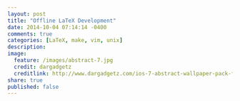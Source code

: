 ```yaml
---
layout: post
title: "Offline LaTeX Development"
date: 2014-10-04 07:14:14 -0400
comments: true
categories: [LaTeX, make, vim, unix]
description: 
image:
  feature: /images/abstract-7.jpg
  credit: dargadgetz
  creditlink: http://www.dargadgetz.com/ios-7-abstract-wallpaper-pack-for-iphone-5-and-ipod-touch-retina/
share: true
published: false
---
```



